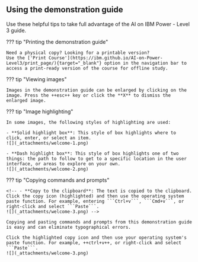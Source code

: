 ## Using the demonstration guide
Use these helpful tips to take full advantage of the AI on IBM Power - Level 3 guide.

??? tip "Printing the demonstration guide"

    Need a physical copy? Looking for a printable version? 
    Use the ['Print Course'](https://ibm.github.io/AI-on-Power-Level3/print_page/){target="_blank"} option in the navigation bar to access a print-ready version of the course for offline study.
 

??? tip "Viewing images"

    Images in the demonstration guide can be enlarged by clicking on the image. Press the ++esc++ key or click the **X** to dismiss the enlarged image.
 
??? tip "Image highlighting"

    In some images, the following styles of highlighting are used:

    - **Solid highlight box**: This style of box highlights where to click, enter, or select an item.
    ![](_attachments/welcome-1.png)

    - **Dash highlight box**: This style of box highlights one of two things: the path to follow to get to a specific location in the user interface, or areas to explore on your own.
    ![](_attachments/welcome-2.png)

??? tip "Copying commands and prompts"

    <!-- - **Copy to the clipboard**: The text is copied to the clipboard. Click the copy icon (highlighted) and then use the operating system paste function. For example, entering ```Ctrl+v```, ```Cmd+v```, or right-click and select ```Paste```.
    ![](_attachments/welcome-3.png) -->

    Copying and pasting commands and prompts from this demonstration guide is easy and can eliminate typographical errors.

    Click the highlighted copy icon and then use your operating system's paste function. For example, ++ctrl+v++, or right-click and select ```Paste```.
    ![](_attachments/welcome-3.png)
